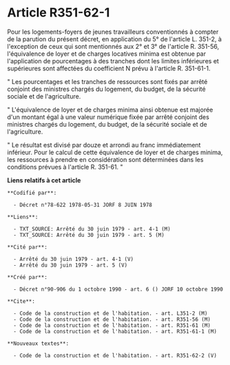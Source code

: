 # Article R351-62-1

Pour les logements-foyers de jeunes travailleurs conventionnés à compter de la parution du présent décret, en application du
5° de l'article L. 351-2, à l'exception de ceux qui sont mentionnés aux 2° et 3° de l'article R. 351-56, l'équivalence de
loyer et de charges locatives minima est obtenue par l'application de pourcentages à des tranches dont les limites
inférieures et supérieures sont affectées du coefficient N prévu à l'article R. 351-61-1.

" Les pourcentages et les tranches de ressources sont fixés par arrêté conjoint des ministres chargés du logement, du budget,
de la sécurité sociale et de l'agriculture.

" L'équivalence de loyer et de charges minima ainsi obtenue est majorée d'un montant égal à une valeur numérique fixée par
arrêté conjoint des ministres chargés du logement, du budget, de la sécurité sociale et de l'agriculture.

" Le résultat est divisé par douze et arrondi au franc immédiatement inférieur. Pour le calcul de cette équivalence de loyer
et de charges minima, les ressources à prendre en considération sont déterminées dans les conditions prévues à l'article R.
351-61. "

**Liens relatifs à cet article**

	**Codifié par**:

	  - Décret n°78-622 1978-05-31 JORF 8 JUIN 1978

	**Liens**:

	  - TXT_SOURCE: Arrêté du 30 juin 1979 - art. 4-1 (M)
	  - TXT_SOURCE: Arrêté du 30 juin 1979 - art. 5 (M)

	**Cité par**:

	  - Arrêté du 30 juin 1979 - art. 4-1 (V)
	  - Arrêté du 30 juin 1979 - art. 5 (V)

	**Créé par**:

	  - Décret n°90-906 du 1 octobre 1990 - art. 6 () JORF 10 octobre 1990

	**Cite**:

	  - Code de la construction et de l'habitation. - art. L351-2 (M)
	  - Code de la construction et de l'habitation. - art. R351-56 (M)
	  - Code de la construction et de l'habitation. - art. R351-61 (M)
	  - Code de la construction et de l'habitation. - art. R351-61-1 (M)

	**Nouveaux textes**:

	  - Code de la construction et de l'habitation. - art. R351-62-2 (V)
